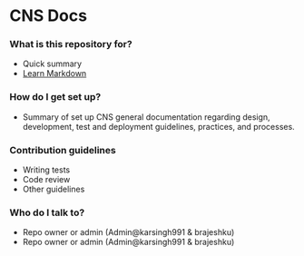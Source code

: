 # CNS Docs #

### What is this repository for? ###

* Quick summary
* [Learn Markdown](https://github.com/karsingh991/dev-docs)

### How do I get set up? ###

* Summary of set up
  CNS general documentation regarding design, development, test and deployment guidelines, practices, and processes.

### Contribution guidelines ###

* Writing tests
* Code review
* Other guidelines

### Who do I talk to? ###

* Repo owner or admin (Admin@karsingh991 & brajeshku)
* Repo owner or admin (Admin@karsingh991 & brajeshku)
